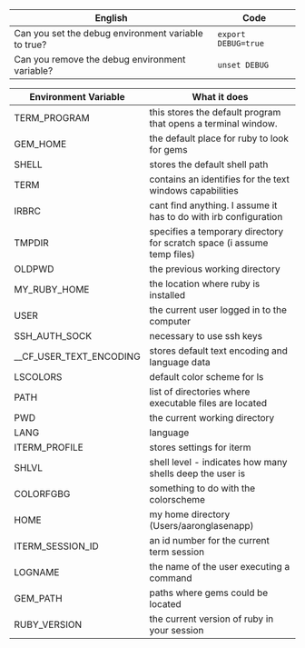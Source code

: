 English | Code
--- | ---
Can you set the debug environment variable to true? | `export DEBUG=true`
Can you remove the debug environment variable? | `unset DEBUG`

Environment Variable | What it does
--- | ---
TERM_PROGRAM | this stores the default program that opens a terminal window.
GEM_HOME | the default place for ruby to look for gems
SHELL | stores the default shell path
TERM | contains an identifies for the text windows capabilities
IRBRC | cant find anything. I assume it has to do with irb configuration
TMPDIR | specifies a temporary directory for scratch space (i assume temp files)
OLDPWD | the previous working directory 
MY_RUBY_HOME | the location where ruby is installed
USER | the current user logged in to the computer
SSH_AUTH_SOCK | necessary to use ssh keys
__CF_USER_TEXT_ENCODING | stores default text encoding and language data
LSCOLORS | default color scheme for ls
PATH | list of directories where executable files are located
PWD | the current working directory
LANG | language
ITERM_PROFILE | stores settings for iterm
SHLVL | shell level - indicates how many shells deep the user is
COLORFGBG | something to do with the colorscheme
HOME | my home directory (Users/aaronglasenapp)
ITERM_SESSION_ID | an id number for the current term session
LOGNAME | the name of the user executing a command
GEM_PATH | paths where gems could be located
RUBY_VERSION | the current version of ruby in your session
